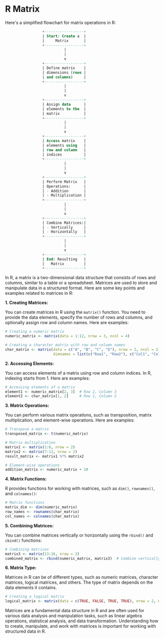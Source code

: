 # R Matrix

Here's a simplified flowchart for matrix operations in R:

```sql
                 +------------------+
                 | Start: Create a  |
                 |     Matrix       |
                 +------------------+
                           |
                           |
                           v
                 +------------------+
                 | Define matrix    |
                 | dimensions (rows |
                 | and columns)     |
                 +------------------+
                           |
                           |
                           v
                 +------------------+
                 | Assign data      |
                 | elements to the  |
                 | matrix           |
                 +------------------+
                           |
                           |
                           v
                 +------------------+
                 | Access matrix    |
                 | elements using   |
                 | row and column   |
                 | indices          |
                 +------------------+
                           |
                           |
                           v
                 +------------------+
                 | Perform Matrix   |
                 | Operations:      |
                 | - Addition       |
                 | - Multiplication |
                 +------------------+
                           |
                           |
                           v
                 +------------------+
                 | Combine Matrices:|
                 | - Vertically     |
                 | - Horizontally   |
                 +------------------+
                           |
                           |
                           v
                 +------------------+
                 | End: Resulting   |
                 |   Matrix         |
                 +------------------+
```

In R, a matrix is a two-dimensional data structure that consists of rows and columns, similar to a table or a spreadsheet. Matrices are used to store and manipulate data in a structured format. Here are some key points and examples related to matrices in R:

**1. Creating Matrices:**

You can create matrices in R using the `matrix()` function. You need to provide the data elements, specify the number of rows and columns, and optionally assign row and column names. Here are examples:

```r
# Creating a numeric matrix
numeric_matrix <- matrix(data = 1:12, nrow = 3, ncol = 4)

# Creating a character matrix with row and column names
char_matrix <- matrix(data = c("A", "B", "C", "D"), nrow = 2, ncol = 2,
                      dimnames = list(c("Row1", "Row2"), c("Col1", "Col2")))
```

**2. Accessing Elements:**

You can access elements of a matrix using row and column indices. In R, indexing starts from 1. Here are examples:

```R
# Accessing elements of a matrix
element1 <- numeric_matrix[2, 3]  # Row 2, Column 3
element2 <- char_matrix[1, 2]     # Row 1, Column 2
```

**3. Matrix Operations:**

You can perform various matrix operations, such as transposition, matrix multiplication, and element-wise operations. Here are examples:

```R
# Transpose a matrix
transposed_matrix <- t(numeric_matrix)

# Matrix multiplication
matrix1 <- matrix(1:6, nrow = 2)
matrix2 <- matrix(7:12, nrow = 2)
result_matrix <- matrix1 %*% matrix2

# Element-wise operations
addition_matrix <- numeric_matrix + 10
```

**4. Matrix Functions:**

R provides functions for working with matrices, such as `dim()`, `rownames()`, and `colnames()`:

```R
# Matrix functions
matrix_dim <- dim(numeric_matrix)
row_names <- rownames(char_matrix)
col_names <- colnames(char_matrix)
```

**5. Combining Matrices:**

You can combine matrices vertically or horizontally using the `rbind()` and `cbind()` functions:

```R
# Combining matrices
matrix3 <- matrix(13:16, nrow = 2)
combined_matrix <- rbind(numeric_matrix, matrix3)  # Combine vertically
```

**6. Matrix Type:**

Matrices in R can be of different types, such as numeric matrices, character matrices, logical matrices, and others. The type of matrix depends on the data elements it contains.

```R
# Creating a logical matrix
logical_matrix <- matrix(data = c(TRUE, FALSE, TRUE, TRUE), nrow = 2, ncol = 2)
```

Matrices are a fundamental data structure in R and are often used for various data analysis and manipulation tasks, such as linear algebra operations, statistical analysis, and data transformation. Understanding how to create, manipulate, and work with matrices is important for working with structured data in R.

```
